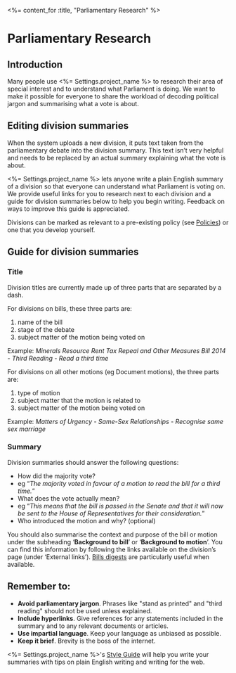 <%= content_for :title, "Parliamentary Research" %>

# Parliamentary Research
## Introduction
Many people use <%= Settings.project_name %> to research their area of special interest and to understand what Parliament is doing. We want to make it possible for everyone to share the workload of decoding political jargon and summarising what a vote is about.

## Editing division summaries
When the system uploads a new division, it puts text taken from the parliamentary debate into the division summary. This text isn’t very helpful and needs to be replaced by an actual summary explaining what the vote is about.

<%= Settings.project_name %> lets anyone write a plain English summary of a division so that everyone can understand what Parliament is voting on. We provide useful links for you to research next to each division and a guide for division summaries below to help you begin writing. Feedback on ways to improve this guide is appreciated.

Divisions can be marked as relevant to a pre-existing policy (see [Policies](http://publicwhip-rails.openaustraliafoundation.org.au/policies)) or one that you develop yourself.

## Guide for division summaries
### Title
Division titles are currently made up of three parts that are separated by a dash.

For divisions on bills, these three parts are:

1. name of the bill
2. stage of the debate
3. subject matter of the motion being voted on

Example: *Minerals Resource Rent Tax Repeal and Other Measures Bill 2014 - Third Reading - Read a third time*


For divisions on all other motions (eg Document motions), the three parts are:

1. type of motion
2. subject matter that the motion is related to
3. subject matter of the motion being voted on

Example: *Matters of Urgency - Same-Sex Relationships - Recognise same sex marriage*

### Summary
Division summaries should answer the following questions:
* How did the majority vote?
 * eg “*The majority voted in favour of a motion to read the bill for a third time.*”
* What does the vote actually mean?
 * eg “*This means that the bill is passed in the Senate and that it will now be sent to the House of Representatives for their consideration.*”
* Who introduced the motion and why? (optional)

You should also summarise the context and purpose of the bill or motion under the subheading ‘**Background to bill**’ or ‘**Background to motion**’. You can find this information by following the links available on the division’s page (under ‘External links’). [Bills digests](http://www.aph.gov.au/Parliamentary_Business/Bills_Legislation/Bills_Digests) are particularly useful when available.

## Remember to:
* **Avoid parliamentary jargon**. Phrases like "stand as printed" and "third reading" should not be used unless explained.
* **Include hyperlinks**. Give references for any statements included in the summary and to any relevant documents or articles.
* **Use impartial language**. Keep your language as unbiased as possible.
* **Keep it brief**. Brevity is the boss of the internet.

<%= Settings.project_name %>'s [Style Guide](/help/style-guide) will help you write your summaries with tips on plain English writing and writing for the web.
